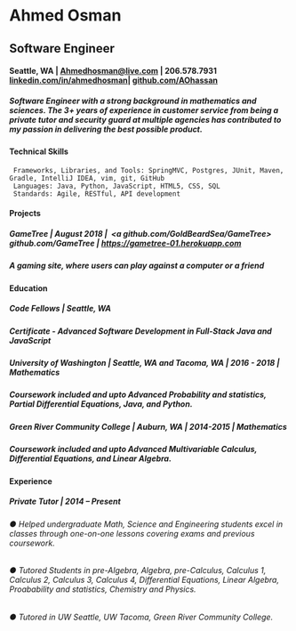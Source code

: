 # Ahmed Osman
## Software Engineer
#### Seattle, WA | ​Ahmedhosman@live.com​ | 206.578.7931 <a href="https://www.linkedin.com/in/ahmedhosman/">linkedin.com/in/ahmedhosman​</a> | ​<a href="https://github.com/AOhassan">github.com/AOhassan</a>
##### Software Engineer with a strong background in mathematics and sciences. The 3+ years of experience in customer service from being a private tutor and security guard at multiple agencies has contributed to my passion in delivering the best possible product.
#### Technical Skills
```
 Frameworks, Libraries, and Tools:​ SpringMVC, Postgres, JUnit, Maven, Gradle, IntelliJ IDEA, vim, git, GitHub
 Languages:​ Java, Python, JavaScript, HTML5, CSS, SQL
 Standards:​ Agile, RESTful, API development
```
#### Projects
##### GameTree | August 2018 | ​ <a github.com/GoldBeardSea/GameTree> github.com/GameTree <a> | https://gametree-01.herokuapp.com
##### A gaming site, where users can play against a computer or a friend

#### Education
##### Code Fellows | Seattle, WA
##### Certificate - Advanced Software Development in Full-Stack Java and JavaScript
##### University of Washington | Seattle, WA and Tacoma, WA | 2016 - 2018 | Mathematics
##### Coursework included and upto Advanced Probability and statistics, Partial Differential Equations, Java, and Python. 
##### Green River Community College | Auburn, WA | 2014-2015 | Mathematics
##### Coursework included and upto Advanced Multivariable Calculus, Differential Equations, and Linear Algebra.

#### Experience
##### Private Tutor | 2014 – Present
###### ● Helped undergraduate Math, Science and Engineering students excel in classes through one-on-one lessons covering exams and previous coursework.
###### ● Tutored Students in pre-Algebra, Algebra, pre-Calculus, Calculus 1, Calculus 2, Calculus 3, Calculus 4, Differential Equations, Linear Algebra, Proabability and statistics, Chemistry and Physics.
###### ● Tutored in UW Seattle, UW Tacoma, Green River Community College.
